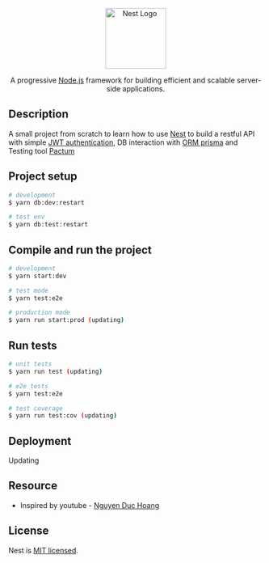 <p align="center">
  <a href="http://nestjs.com/" target="blank"><img src="https://nestjs.com/img/logo-small.svg" width="120" alt="Nest Logo" /></a>
</p>

[circleci-image]: https://img.shields.io/circleci/build/github/nestjs/nest/master?token=abc123def456
[circleci-url]: https://circleci.com/gh/nestjs/nest

  <p align="center">A progressive <a href="http://nodejs.org" target="_blank">Node.js</a> framework for building efficient and scalable server-side applications.</p>

## Description

A small project from scratch to learn how to use [Nest](https://github.com/nestjs/nest) to build a restful API with simple [JWT authentication](https://jwt.io/), DB interaction with [ORM prisma](https://www.prisma.io/) and Testing tool [Pactum](https://pactumjs.github.io/)
## Project setup

```bash
# development
$ yarn db:dev:restart 

# test env
$ yarn db:test:restart 
```

## Compile and run the project

```bash
# development
$ yarn start:dev

# test mode
$ yarn test:e2e

# production mode
$ yarn run start:prod (updating)
```

## Run tests

```bash
# unit tests
$ yarn run test (updating)

# e2e tests
$ yarn test:e2e

# test coverage
$ yarn run test:cov (updating)
```

## Deployment
Updating

## Resource

- Inspired by youtube - [Nguyen Duc Hoang](https://www.youtube.com/watch?v=ATTAVxKyc6M)

## License

Nest is [MIT licensed](https://github.com/nestjs/nest/blob/master/LICENSE).
